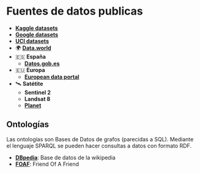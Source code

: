# Fuentes de datos publicas

- [**Kaggle datasets**](https://www.kaggle.com/datasets)
- [**Google datasets**](https://datasetsearch.research.google.com)
- [**UCI datasets**](https://archive.ics.uci.edu/ml/datasets.php)
- 🌍 [**Data.world**](https://data.world)
- 🇪🇸 **España**
  - [**Datos.gob.es**](https://datos.gob.es)
- 🇪🇺 **Europa**
  - [**European data portal**](https://www.europeandataportal.eu)
- 🛰️ **Satétite**
  - **Sentinel 2**
  - **Landsat 8**
  - [**Planet**](https://www.planet.com)

## Ontologías
Las ontologías son Bases de Datos de grafos (parecidas a SQL). Mediante el lenguaje SPARQL se pueden hacer consultas a datos con formato RDF.

- [**DBpedia**](https://wiki.dbpedia.org/): Base de datos de la wikipedia
- [**FOAF**](http://www.foaf-project.org/): Friend Of A Friend

